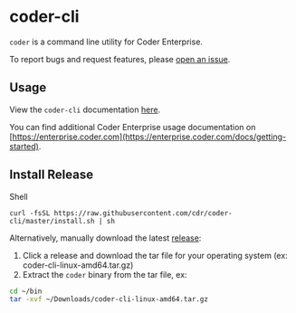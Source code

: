 # coder-cli

`coder` is a command line utility for Coder Enterprise.

To report bugs and request features, please [open an issue](https://github.com/cdr/coder-cli/issues/new).

## Usage

View the `coder-cli` documentation [here](./docs/coder.md).

You can find additional Coder Enterprise usage documentation on [https://enterprise.coder.com](https://enterprise.coder.com/docs/getting-started).

## Install Release

Shell

```
curl -fsSL https://raw.githubusercontent.com/cdr/coder-cli/master/install.sh | sh
```

Alternatively, manually download the latest [release](https://github.com/cdr/coder-cli/releases):

1. Click a release and download the tar file for your operating system (ex: coder-cli-linux-amd64.tar.gz)
2. Extract the `coder` binary from the tar file, ex:

```bash
cd ~/bin
tar -xvf ~/Downloads/coder-cli-linux-amd64.tar.gz
```
